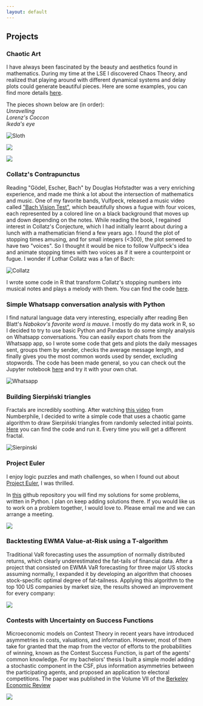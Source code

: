 ```yaml
---
layout: default
---
```


## Projects

### Chaotic Art

I have always been fascinated by the beauty and aesthetics found in mathematics. During my time at the LSE I discovered Chaos Theory, and realized that playing around with different dynamical systems and delay plots could generate beautiful pieces. Here are some examples, you can find more details [here](https://github.com/alvaroaguirre/NonLinearDynamics/tree/master/ChaoticArt).

The pieces shown below are (in order):  
_Unravelling_  
_Lorenz's Coccon_  
_Ikeda's eye_  

![Sloth](https://user-images.githubusercontent.com/29491896/84319417-e9c1e100-ab67-11ea-8e92-8b2d9449e86e.gif)

[<img src="https://user-images.githubusercontent.com/29491896/84307058-40252480-ab54-11ea-97b8-100acf966755.jpg">](https://user-images.githubusercontent.com/29491896/84307058-40252480-ab54-11ea-97b8-100acf966755.jpg)

[<img src="https://user-images.githubusercontent.com/29491896/84302654-8fb42200-ab4d-11ea-9464-9dc4f6266028.jpg">](https://user-images.githubusercontent.com/29491896/84302654-8fb42200-ab4d-11ea-9464-9dc4f6266028.jpg)


### Collatz's Contrapunctus

Reading "Gödel, Escher, Bach" by Douglas Hofstadter was a very enriching experience, and made me think a lot about the intersection of mathematics and music. One of my favorite bands, Vulfpeck, released a music video called ["Bach Vision Test"](https://www.youtube.com/watch?v=vJfiOuDdetg), which beautifully shows a fugue with four voices, each represented by a colored line on a black background that moves up and down depending on the notes. While reading the book, I regained interest in Collatz's Conjecture, which I had initially learnt about during a lunch with a mathematician friend a few years ago. I found the plot of stopping times amusing, and for small integers (<300), the plot semeed to have two "voices". So I thought it would be nice to follow Vulfpeck's idea and animate stopping times with two voices as if it were a counterpoint or fugue. I wonder if Lothar Collatz was a fan of Bach:

![Collatz](https://user-images.githubusercontent.com/29491896/84673706-f9ec0e80-af21-11ea-8dc4-59990ec7911b.gif)

I wrote some code in R that transform Collatz's stopping numbers into musical notes and plays a melody with them. You can find the code [here](https://github.com/alvaroaguirre/Projects/blob/master/collatz_music.R).

### Simple Whatsapp conversation analysis with Python

I find natural language data very interesting, especially after reading Ben Blatt's _Nabokov's favorite word is mauve_. I mostly do my data work in R, so I decided to try to use basic Python and Pandas to do some simply analysis on Whatsapp conversations. You can easily export chats from the Whatsapp app, so I wrote some code that gets and plots the daily messages sent, groups them by sender, checks the average message length, and finally gives you the most common words used by sender, excluding stopwords. The code has been made general, so you can check out the Jupyter notebook [here](https://github.com/alvaroaguirre/Projects/blob/master/whatsapp.ipynb) and try it with your own chat.

![Whatsapp](https://user-images.githubusercontent.com/29491896/85952801-928f7f00-b963-11ea-8372-b540c58293eb.png)


### Building Sierpiński triangles 

Fractals are incredibly soothing. After watching [this video](https://www.youtube.com/watch?v=kbKtFN71Lfs) from Numberphile, I decided to write a simple code that uses a chaotic game algorithm to draw Sierpiński triangles from randomly selected initial points. [Here](https://github.com/alvaroaguirre/NonLinearDynamics/blob/master/sierpinski.R) you can find the code and run it. Every time you will get a different fractal.

![Sierpinski](https://user-images.githubusercontent.com/29491896/84321310-d19f9100-ab6a-11ea-9214-3fc92feb87fa.gif)


### Project Euler

I enjoy logic puzzles and math challenges, so when I found out about [Project Euler](https://projecteuler.net), I was thrilled. 

In [this](https://github.com/alvaroaguirre/Project_Euler) github repository you will find my solutions for some problems, written in Python. I plan on keep adding solutions there. If you would like us to work on a problem together, I would love to. Please email me and we can arrange a meeting.

<img src="https://projecteuler.net/images/euler_portrait.png">


### Backtesting EWMA Value-at-Risk using a T-algorithm

Traditional VaR forecasting uses the assumption of normally distributed returns, which clearly underestimated the fat-tails of financial data. After a project that consisted on EWMA VaR forecasting for three major US stocks assuming normally, I expanded it by developing an algorithm that chooses stock-specific optimal degree of fat-tailness. Applying this algorithm to the top 100 US companies by market size, the results showed an improvement for every company:

<img src="https://user-images.githubusercontent.com/29491896/84324126-fd714580-ab6f-11ea-9cd9-7419071992a1.png">


### Contests with Uncertainty on Success Functions

Microeconomic models on Contest Theory in recent years have introduced asymmetries in costs, valuations, and information. However, most of them take for granted that the map from the vector of efforts to the probabilities of winning, known as the Contest Success Function, is part of the agents' common knowledge. For my bachelors' thesis I built a simple model adding a stochastic component in the CSF, plus information asymmetries between the participating agents, and proposed an application to electoral competitions. The paper was published in the Volume VII of the [Berkeley Economic Review](https://econreview.berkeley.edu)

[<img src="https://user-images.githubusercontent.com/29491896/84324905-7755fe80-ab71-11ea-9bc3-cc3b20c55316.png">](https://econreview.berkeley.edu)